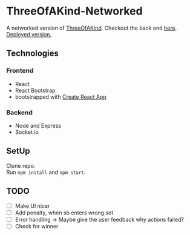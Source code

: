 # ThreeOfAKind-Networked
A networked version of [ThreeOfAKind](https://github.com/Jana-Z/threeOfAKind).
Checkout the back end [here](https://github.com/Jana-Z/three-of-a-kind-backend).  
[Deployed version.](https://serene-plains-33592.herokuapp.com/`)

## Technologies
### Frontend
- React
- React Bootstrap
- bootstrapped with [Create React App](https://github.com/facebook/create-react-app)
### Backend
- Node and Express
- Socket.io

## SetUp
Clone repo.  
Run `npm install` and `npm start`.

## TODO
- [ ] Make UI nicer
- [ ] Add penalty, when sb enters wrong set
- [ ] Error handling -> Maybe give the user feedback why actions failed?
- [ ] Check for winner